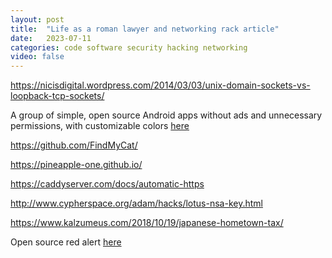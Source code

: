 ```yaml
---
layout: post
title:  "Life as a roman lawyer and networking rack article"
date:   2023-07-11
categories: code software security hacking networking
video: false
---
```


https://nicisdigital.wordpress.com/2014/03/03/unix-domain-sockets-vs-loopback-tcp-sockets/

A group of simple, open source Android apps without ads and unnecessary permissions, with customizable colors [here](https://www.simplemobiletools.com/)

https://github.com/FindMyCat/


https://pineapple-one.github.io/

https://caddyserver.com/docs/automatic-https

http://www.cypherspace.org/adam/hacks/lotus-nsa-key.html

https://www.kalzumeus.com/2018/10/19/japanese-hometown-tax/

Open source red alert [here](https://www.openra.net/)